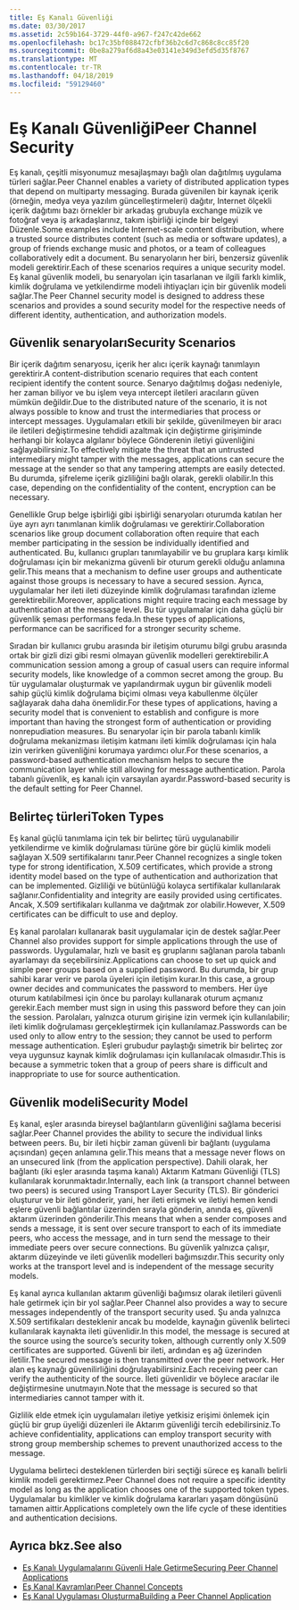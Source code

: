 ```yaml
---
title: Eş Kanalı Güvenliği
ms.date: 03/30/2017
ms.assetid: 2c59b164-3729-44f0-a967-f247c42de662
ms.openlocfilehash: bc17c35bf088472cfbf36b2c6d7c868c8cc85f20
ms.sourcegitcommit: 0be8a279af6d8a43e03141e349d3efd5d35f8767
ms.translationtype: MT
ms.contentlocale: tr-TR
ms.lasthandoff: 04/18/2019
ms.locfileid: "59129460"
---
```

# <a name="peer-channel-security"></a><span data-ttu-id="214c8-102">Eş Kanalı Güvenliği</span><span class="sxs-lookup"><span data-stu-id="214c8-102">Peer Channel Security</span></span>
<span data-ttu-id="214c8-103">Eş kanalı, çeşitli misyonumuz mesajlaşmayı bağlı olan dağıtılmış uygulama türleri sağlar.</span><span class="sxs-lookup"><span data-stu-id="214c8-103">Peer Channel enables a variety of distributed application types that depend on multiparty messaging.</span></span> <span data-ttu-id="214c8-104">Burada güvenilen bir kaynak içerik (örneğin, medya veya yazılım güncelleştirmeleri) dağıtır, Internet ölçekli içerik dağıtımı bazı örnekler bir arkadaş grubuyla exchange müzik ve fotoğraf veya iş arkadaşlarınız, takım işbirliği içinde bir belgeyi Düzenle.</span><span class="sxs-lookup"><span data-stu-id="214c8-104">Some examples include Internet-scale content distribution, where a trusted source distributes content (such as media or software updates), a group of friends exchange music and photos, or a team of colleagues collaboratively edit a document.</span></span> <span data-ttu-id="214c8-105">Bu senaryoların her biri, benzersiz güvenlik modeli gerektirir.</span><span class="sxs-lookup"><span data-stu-id="214c8-105">Each of these scenarios requires a unique security model.</span></span> <span data-ttu-id="214c8-106">Eş kanal güvenlik modeli, bu senaryoları için tasarlanan ve ilgili farklı kimlik, kimlik doğrulama ve yetkilendirme modeli ihtiyaçları için bir güvenlik modeli sağlar.</span><span class="sxs-lookup"><span data-stu-id="214c8-106">The Peer Channel security model is designed to address these scenarios and provides a sound security model for the respective needs of different identity, authentication, and authorization models.</span></span>  
  
## <a name="security-scenarios"></a><span data-ttu-id="214c8-107">Güvenlik senaryoları</span><span class="sxs-lookup"><span data-stu-id="214c8-107">Security Scenarios</span></span>  
 <span data-ttu-id="214c8-108">Bir içerik dağıtım senaryosu, içerik her alıcı içerik kaynağı tanımlayın gerektirir.</span><span class="sxs-lookup"><span data-stu-id="214c8-108">A content-distribution scenario requires that each content recipient identify the content source.</span></span> <span data-ttu-id="214c8-109">Senaryo dağıtılmış doğası nedeniyle, her zaman biliyor ve bu işlem veya ıntercept iletileri aracıların güven mümkün değildir.</span><span class="sxs-lookup"><span data-stu-id="214c8-109">Due to the distributed nature of the scenario, it is not always possible to know and trust the intermediaries that process or intercept messages.</span></span> <span data-ttu-id="214c8-110">Uygulamaları etkili bir şekilde, güvenilmeyen bir aracı ile iletileri değiştirmesine tehdidi azaltmak için değiştirme girişiminde herhangi bir kolayca algılanır böylece Gönderenin iletiyi güvenliğini sağlayabilirsiniz.</span><span class="sxs-lookup"><span data-stu-id="214c8-110">To effectively mitigate the threat that an untrusted intermediary might tamper with the messages, applications can secure the message at the sender so that any tampering attempts are easily detected.</span></span> <span data-ttu-id="214c8-111">Bu durumda, şifreleme içerik gizliliğini bağlı olarak, gerekli olabilir.</span><span class="sxs-lookup"><span data-stu-id="214c8-111">In this case, depending on the confidentiality of the content, encryption can be necessary.</span></span>  
  
 <span data-ttu-id="214c8-112">Genellikle Grup belge işbirliği gibi işbirliği senaryoları oturumda katılan her üye ayrı ayrı tanımlanan kimlik doğrulaması ve gerektirir.</span><span class="sxs-lookup"><span data-stu-id="214c8-112">Collaboration scenarios like group document collaboration often require that each member participating in the session be individually identified and authenticated.</span></span> <span data-ttu-id="214c8-113">Bu, kullanıcı grupları tanımlayabilir ve bu gruplara karşı kimlik doğrulaması için bir mekanizma güvenli bir oturum gerekli olduğu anlamına gelir.</span><span class="sxs-lookup"><span data-stu-id="214c8-113">This means that a mechanism to define user groups and authenticate against those groups is necessary to have a secured session.</span></span> <span data-ttu-id="214c8-114">Ayrıca, uygulamalar her ileti ileti düzeyinde kimlik doğrulaması tarafından izleme gerektirebilir.</span><span class="sxs-lookup"><span data-stu-id="214c8-114">Moreover, applications might require tracing each message by authentication at the message level.</span></span> <span data-ttu-id="214c8-115">Bu tür uygulamalar için daha güçlü bir güvenlik şeması performans feda.</span><span class="sxs-lookup"><span data-stu-id="214c8-115">In these types of applications, performance can be sacrificed for a stronger security scheme.</span></span>  
  
 <span data-ttu-id="214c8-116">Sıradan bir kullanıcı grubu arasında bir iletişim oturumu bilgi grubu arasında ortak bir gizli dizi gibi resmi olmayan güvenlik modelleri gerektirebilir.</span><span class="sxs-lookup"><span data-stu-id="214c8-116">A communication session among a group of casual users can require informal security models, like knowledge of a common secret among the group.</span></span> <span data-ttu-id="214c8-117">Bu tür uygulamalar oluşturmak ve yapılandırmak uygun bir güvenlik modeli sahip güçlü kimlik doğrulama biçimi olması veya kabullenme ölçüler sağlayarak daha daha önemlidir.</span><span class="sxs-lookup"><span data-stu-id="214c8-117">For these types of applications, having a security model that is convenient to establish and configure is more important than having the strongest form of authentication or providing nonrepudiation measures.</span></span> <span data-ttu-id="214c8-118">Bu senaryolar için bir parola tabanlı kimlik doğrulama mekanizması iletişim katmanı ileti kimlik doğrulaması için hala izin verirken güvenliğini korumaya yardımcı olur.</span><span class="sxs-lookup"><span data-stu-id="214c8-118">For these scenarios, a password-based authentication mechanism helps to secure the communication layer while still allowing for message authentication.</span></span> <span data-ttu-id="214c8-119">Parola tabanlı güvenlik, eş kanalı için varsayılan ayardır.</span><span class="sxs-lookup"><span data-stu-id="214c8-119">Password-based security is the default setting for Peer Channel.</span></span>  
  
## <a name="token-types"></a><span data-ttu-id="214c8-120">Belirteç türleri</span><span class="sxs-lookup"><span data-stu-id="214c8-120">Token Types</span></span>  
 <span data-ttu-id="214c8-121">Eş kanal güçlü tanımlama için tek bir belirteç türü uygulanabilir yetkilendirme ve kimlik doğrulaması türüne göre bir güçlü kimlik modeli sağlayan X.509 sertifikalarını tanır.</span><span class="sxs-lookup"><span data-stu-id="214c8-121">Peer Channel recognizes a single token type for strong identification, X.509 certificates, which provide a strong identity model based on the type of authentication and authorization that can be implemented.</span></span> <span data-ttu-id="214c8-122">Gizliliği ve bütünlüğü kolayca sertifikalar kullanılarak sağlanır.</span><span class="sxs-lookup"><span data-stu-id="214c8-122">Confidentiality and integrity are easily provided using certificates.</span></span> <span data-ttu-id="214c8-123">Ancak, X.509 sertifikaları kullanma ve dağıtmak zor olabilir.</span><span class="sxs-lookup"><span data-stu-id="214c8-123">However, X.509 certificates can be difficult to use and deploy.</span></span>  
  
 <span data-ttu-id="214c8-124">Eş kanal parolaları kullanarak basit uygulamalar için de destek sağlar.</span><span class="sxs-lookup"><span data-stu-id="214c8-124">Peer Channel also provides support for simple applications through the use of passwords.</span></span> <span data-ttu-id="214c8-125">Uygulamalar, hızlı ve basit eş gruplarını sağlanan parola tabanlı ayarlamayı da seçebilirsiniz.</span><span class="sxs-lookup"><span data-stu-id="214c8-125">Applications can choose to set up quick and simple peer groups based on a supplied password.</span></span> <span data-ttu-id="214c8-126">Bu durumda, bir grup sahibi karar verir ve parola üyeleri için iletişim kurar.</span><span class="sxs-lookup"><span data-stu-id="214c8-126">In this case, a group owner decides and communicates the password to members.</span></span> <span data-ttu-id="214c8-127">Her üye oturum katılabilmesi için önce bu parolayı kullanarak oturum açmanız gerekir.</span><span class="sxs-lookup"><span data-stu-id="214c8-127">Each member must sign in using this password before they can join the session.</span></span> <span data-ttu-id="214c8-128">Parolaları, yalnızca oturum girişine izin vermek için kullanılabilir; ileti kimlik doğrulaması gerçekleştirmek için kullanılamaz.</span><span class="sxs-lookup"><span data-stu-id="214c8-128">Passwords can be used only to allow entry to the session; they cannot be used to perform message authentication.</span></span> <span data-ttu-id="214c8-129">Eşleri grubudur paylaştığı simetrik bir belirteç zor veya uygunsuz kaynak kimlik doğrulaması için kullanılacak olmasıdır.</span><span class="sxs-lookup"><span data-stu-id="214c8-129">This is because a symmetric token that a group of peers share is difficult and inappropriate to use for source authentication.</span></span>  
  
## <a name="security-model"></a><span data-ttu-id="214c8-130">Güvenlik modeli</span><span class="sxs-lookup"><span data-stu-id="214c8-130">Security Model</span></span>  
 <span data-ttu-id="214c8-131">Eş kanal, eşler arasında bireysel bağlantıların güvenliğini sağlama becerisi sağlar.</span><span class="sxs-lookup"><span data-stu-id="214c8-131">Peer Channel provides the ability to secure the individual links between peers.</span></span> <span data-ttu-id="214c8-132">Bu, bir ileti hiçbir zaman güvenli bir bağlantı (uygulama açısından) geçen anlamına gelir.</span><span class="sxs-lookup"><span data-stu-id="214c8-132">This means that a message never flows on an unsecured link (from the application perspective).</span></span> <span data-ttu-id="214c8-133">Dahili olarak, her bağlantı (iki eşler arasında taşıma kanalı) Aktarım Katmanı Güvenliği (TLS) kullanılarak korunmaktadır.</span><span class="sxs-lookup"><span data-stu-id="214c8-133">Internally, each link (a transport channel between two peers) is secured using Transport Layer Security (TLS).</span></span> <span data-ttu-id="214c8-134">Bir gönderici oluşturur ve bir ileti gönderir, yani, her ileti erişmek ve iletiyi hemen kendi eşlere güvenli bağlantılar üzerinden sırayla gönderin, anında eş, güvenli aktarım üzerinden gönderilir.</span><span class="sxs-lookup"><span data-stu-id="214c8-134">This means that when a sender composes and sends a message, it is sent over secure transport to each of its immediate peers, who access the message, and in turn send the message to their immediate peers over secure connections.</span></span> <span data-ttu-id="214c8-135">Bu güvenlik yalnızca çalışır, aktarım düzeyinde ve ileti güvenlik modelleri bağımsızdır.</span><span class="sxs-lookup"><span data-stu-id="214c8-135">This security only works at the transport level and is independent of the message security models.</span></span>  
  
 <span data-ttu-id="214c8-136">Eş kanal ayrıca kullanılan aktarım güvenliği bağımsız olarak iletileri güvenli hale getirmek için bir yol sağlar.</span><span class="sxs-lookup"><span data-stu-id="214c8-136">Peer Channel also provides a way to secure messages independently of the transport security used.</span></span> <span data-ttu-id="214c8-137">Şu anda yalnızca X.509 sertifikaları desteklenir ancak bu modelde, kaynağın güvenlik belirteci kullanılarak kaynakta ileti güvenlidir.</span><span class="sxs-lookup"><span data-stu-id="214c8-137">In this model, the message is secured at the source using the source’s security token, although currently only X.509 certificates are supported.</span></span> <span data-ttu-id="214c8-138">Güvenli bir ileti, ardından eş ağ üzerinden iletilir.</span><span class="sxs-lookup"><span data-stu-id="214c8-138">The secured message is then transmitted over the peer network.</span></span> <span data-ttu-id="214c8-139">Her alan eş kaynağı güvenilirliğini doğrulayabilirsiniz.</span><span class="sxs-lookup"><span data-stu-id="214c8-139">Each receiving peer can verify the authenticity of the source.</span></span> <span data-ttu-id="214c8-140">İleti güvenlidir ve böylece aracılar ile değiştirmesine unutmayın.</span><span class="sxs-lookup"><span data-stu-id="214c8-140">Note that the message is secured so that intermediaries cannot tamper with it.</span></span>  
  
 <span data-ttu-id="214c8-141">Gizlilik elde etmek için uygulamaları iletiye yetkisiz erişimi önlemek için güçlü bir grup üyeliği düzenleri ile Aktarım güvenliği tercih edebilirsiniz.</span><span class="sxs-lookup"><span data-stu-id="214c8-141">To achieve confidentiality, applications can employ transport security with strong group membership schemes to prevent unauthorized access to the message.</span></span>  
  
 <span data-ttu-id="214c8-142">Uygulama belirteci desteklenen türlerden biri seçtiği sürece eş kanallı belirli kimlik modeli gerektirmez.</span><span class="sxs-lookup"><span data-stu-id="214c8-142">Peer Channel does not require a specific identity model as long as the application chooses one of the supported token types.</span></span> <span data-ttu-id="214c8-143">Uygulamalar bu kimlikler ve kimlik doğrulama kararları yaşam döngüsünü tamamen aittir.</span><span class="sxs-lookup"><span data-stu-id="214c8-143">Applications completely own the life cycle of these identities and authentication decisions.</span></span>  
  
## <a name="see-also"></a><span data-ttu-id="214c8-144">Ayrıca bkz.</span><span class="sxs-lookup"><span data-stu-id="214c8-144">See also</span></span>

- [<span data-ttu-id="214c8-145">Eş Kanalı Uygulamalarını Güvenli Hale Getirme</span><span class="sxs-lookup"><span data-stu-id="214c8-145">Securing Peer Channel Applications</span></span>](../../../../docs/framework/wcf/feature-details/securing-peer-channel-applications.md)
- [<span data-ttu-id="214c8-146">Eş Kanal Kavramları</span><span class="sxs-lookup"><span data-stu-id="214c8-146">Peer Channel Concepts</span></span>](../../../../docs/framework/wcf/feature-details/peer-channel-concepts.md)
- [<span data-ttu-id="214c8-147">Eş Kanal Uygulaması Oluşturma</span><span class="sxs-lookup"><span data-stu-id="214c8-147">Building a Peer Channel Application</span></span>](../../../../docs/framework/wcf/feature-details/building-a-peer-channel-application.md)
